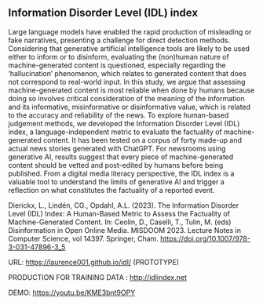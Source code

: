 ## Information Disorder Level (IDL) index

Large language models have enabled the rapid production of misleading or fake narratives, presenting a challenge for direct detection methods. Considering that generative artificial intelligence tools are likely to be used either to inform or to disinform, evaluating the (non)human nature of machine-generated content is questioned, especially regarding the ‘hallucination’ phenomenon, which relates to generated content that does not correspond to real-world input. In this study, we argue that assessing machine-generated content is most reliable when done by humans because doing so involves critical consideration of the meaning of the information and its informative, misinformative or disinformative value, which is related to the accuracy and reliability of the news. To explore human-based judgement methods, we developed the Information Disorder Level (IDL) index, a language-independent metric to evaluate the factuality of machine-generated content. It has been tested on a corpus of forty made-up and actual news stories generated with ChatGPT. For newsrooms using generative AI, results suggest that every piece of machine-generated content should be vetted and post-edited by humans before being published. From a digital media literacy perspective, the IDL index is a valuable tool to understand the limits of generative AI and trigger a reflection on what constitutes the factuality of a reported event. 

Dierickx, L., Lindén, CG., Opdahl, A.L. (2023). The Information Disorder Level (IDL) Index: A Human-Based Metric to Assess the Factuality of Machine-Generated Content. In: Ceolin, D., Caselli, T., Tulin, M. (eds) Disinformation in Open Online Media. MISDOOM 2023. Lecture Notes in Computer Science, vol 14397. Springer, Cham. https://doi.org/10.1007/978-3-031-47896-3_5

URL: https://laurence001.github.io/idl/ (PROTOTYPE)

PRODUCTION FOR TRAINING DATA : http://idlindex.net

DEMO: https://youtu.be/KME3bnt9OPY
